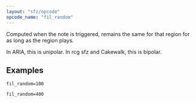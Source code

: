 ```yaml
---
layout: "sfz/opcode"
opcode_name: "fil_random"
---
```

Computed when the note is triggered, remains the same for that region
for as long as the region plays.

In ARIA, this is unipolar. In rcg sfz and Cakewalk, this is bipolar.

## Examples

```
fil_random=100

fil_random=400
```

